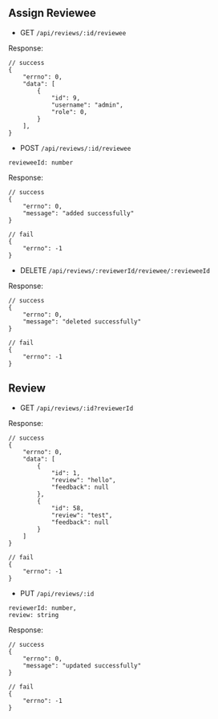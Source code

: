 ## Assign Reviewee

- GET `/api/reviews/:id/reviewee`

Response:

```
// success
{
    "errno": 0,
    "data": [
        {
            "id": 9,
            "username": "admin",
            "role": 0,
        }
    ],
}
```

- POST `/api/reviews/:id/reviewee`

```
revieweeId: number
```

Response:

```
// success
{
    "errno": 0,
    "message": "added successfully"
}

// fail
{
    "errno": -1
}
```

- DELETE `/api/reviews/:reviewerId/reviewee/:revieweeId`

Response:

```
// success
{
    "errno": 0,
    "message": "deleted successfully"
}

// fail
{
    "errno": -1
}
```

## Review

- GET `/api/reviews/:id?reviewerId`

Response:

```
// success
{
    "errno": 0,
    "data": [
        {
            "id": 1,
            "review": "hello",
            "feedback": null
        },
        {
            "id": 58,
            "review": "test",
            "feedback": null
        }
    ]
}

// fail
{
    "errno": -1
}
```

- PUT `/api/reviews/:id`

```
reviewerId: number,
review: string
```

Response:

```
// success
{
    "errno": 0,
    "message": "updated successfully"
}

// fail
{
    "errno": -1
}
```
